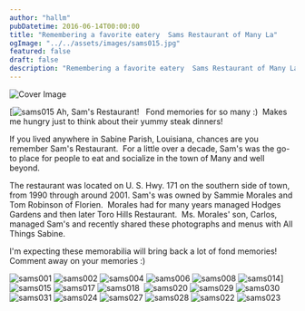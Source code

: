 ```yaml
---
author: "hallm"
pubDatetime: 2016-06-14T00:00:00
title: "Remembering a favorite eatery  Sams Restaurant of Many La"
ogImage: "../../assets/images/sams015.jpg"
featured: false
draft: false
description: "Remembering a favorite eatery  Sams Restaurant of Many La"
---
```


![Cover Image](@assets/images/sams015.jpg)

[![sams015](@assets/images/sams015-1024x695.jpg) Ah, Sam's Restaurant!   Fond memories for so many :)  Makes me hungry just to think about their yummy steak dinners!

If you lived anywhere in Sabine Parish, Louisiana, chances are you remember Sam's Restaurant.  For a little over a decade, Sam's was the go-to place for people to eat and socialize in the town of Many and well beyond.

The restaurant was located on U. S. Hwy. 171 on the southern side of town, from 1990 through around 2001. Sam's was owned by Sammie Morales and Tom Robinson of Florien.  Morales had for many years managed Hodges Gardens and then later Toro Hills Restaurant.  Ms. Morales' son, Carlos, managed Sam's and recently shared these photographs and menus with All Things Sabine.

I'm expecting these memorabilia will bring back a lot of fond memories!  Comment away on your memories :)

![sams001](@assets/images/sams001-1024x697.jpg) ![sams002](@assets/images/sams002-1024x689.jpg) ![sams004](@assets/images/sams004-1024x723.jpg) ![sams006](@assets/images/sams006-689x1024.jpg) ![sams008](@assets/images/sams008-1024x723.jpg) ![sams014](@assets/images/sams014-1024x689.jpg)]      ![sams015](@assets/images/sams015-1024x695.jpg) ![sams017](@assets/images/sams017-1024x697.jpg) ![sams018](@assets/images/sams018-1024x689.jpg)   ![sams020](@assets/images/sams020-1024x723.jpg) ![sams029](@assets/images/sams029-780x1024.jpg) ![sams030](@assets/images/sams030-780x1024.jpg) ![sams031](@assets/images/sams031-780x1024.jpg) ![sams024](@assets/images/sams024-780x1024.jpg) ![sams027](@assets/images/sams027-1024x780.jpg) ![sams028](@assets/images/sams028-1024x780.jpg) ![sams022](@assets/images/sams022-788x1024.jpg) ![sams023](@assets/images/sams023-788x1024.jpg)